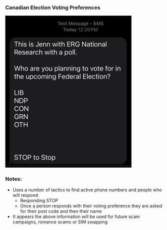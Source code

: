### Canadian Election Voting Preferences

<img
src="https://github.com/thequietlife/phishing-analysis/blob/cdd8e681c9d765eea8f4a0177c62850e9740be91/images/erg%20national%20research.png"
alt="sms asking Canadians for their voting preferences" width="400"/>





### Notes:

* Uses a number of tactics to find active phone numbers and people who will respond
  - Responding STOP
  - Once a person responds with their voting preference they are asked for their post code and then their name
* It appears the above information will be used for future scam campaigns, romance scams or SIM swapping
